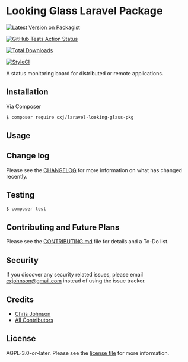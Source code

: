 # Looking Glass Laravel Package

[![Latest Version on Packagist][ico-version]][link-packagist]

[![GitHub Tests Action Status][ico-ci-status]][link-ci-status]

[![Total Downloads][ico-downloads]][link-downloads]

[![StyleCI][ico-styleci]][link-styleci]

A status monitoring board for distributed or remote applications.

## Installation

Via Composer

``` bash
$ composer require cxj/laravel-looking-glass-pkg
```

## Usage

## Change log

Please see the [CHANGELOG](CHANGELOG.md) for more information on what has changed recently.

## Testing

``` bash
$ composer test
```

## Contributing and Future Plans

Please see the [CONTRIBUTING.md](CONTRIBUTING.md) file for details and a To-Do list.

## Security

If you discover any security related issues, please email cxjohnson@gmail.com instead of using the issue tracker.

## Credits

- [Chris Johnson][link-author]
- [All Contributors][link-contributors]

## License

AGPL-3.0-or-later. Please see the [license file](LICENSE.md) for more information.

[ico-version]: https://img.shields.io/packagist/v/cxj/laravel-looking-glass-pkg.svg?style=flat-square
[ico-ci-status]: https://img.shields.io/github/actions/workflow/status/cxj/laravel-looking-glass-pkg/run-tests.yml?branch=main
[ico-downloads]: https://img.shields.io/github/downloads/cxj/laravel-looking-glass-pkg/total
[ico-styleci]: https://styleci.io/repos/packagist/cxj/laravel-looking-glass-pkg.svg?style=flat-square

[link-packagist]: https://packagist.org/packages/cxj/laravel-looking-glass-pkg
[link-ci-status]: https://github.com/cxj/laravel-looking-glass-pkg/actions/workflows/run-tests.yml
[link-downloads]: https://packagist.org/packages/cxj/laravel-looking-glass-pkg
[link-styleci]: https://styleci.io/repos/12345678
[link-author]: https://github.com/cxj
[link-contributors]: ../../contributors
